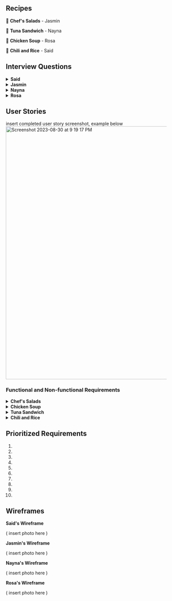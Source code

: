 ## Recipes

🥗 **Chef's Salads** - Jasmin

🥪 **Tuna Sandwich** - Nayna

🥘 **Chicken Soup** - Rosa

🍛 **Chili and Rice** - Said

## Interview Questions

<details> <summary><b>Said</b></summary>

1.
<br>
2.
<br>
3.
<br>
4.
<br>
5.
<br>
6.
<br>
7.
<br>
8.
<br>
9.
<br>
10.
</details>

<details> <summary><b>Jasmin</b></summary>
  
1. What are the main ingredients that should be included in a chef salad recipe for the RT5000?

2. Should the recipes focus on certain salad greens like romaine, spinach, arugula, etc. or allow for a mix?

3. What types of proteins would you want incorporated - grilled chicken, hard boiled eggs, tuna, etc.?

4. Would you want recipes that include cheese or avoid dairy? If so, what types of cheese?

5. What chopped vegetables should be standard for these chef salad recipes - tomatoes, cucumbers, peppers, etc.?

6. Would croutons or crunchy toppings be a desired ingredient?

7. What types of dressings would you want as options - vinaigrettes, creamy dressings, oil and vinegar, etc.?

8. Should there be recipes for both side salad portions and entree-sized salads?

9. How should the robot handle chopping and mixing ingredients? Does the order matter?

10. What bowl or container should the robot plan to assemble and serve the salad in?
</details>

<details> <summary><b>Nayna</b></summary>
  
1. 

2.

3.

4.

5.

6.

7.

8.

9.

10.
</details>

<details> <summary><b>Rosa</b></summary>
  
1. What type of soup base will this recipe call for?

2. Will the user be able to tweak the recipe based on allergies and portion sizes?

3. How quickly will the RT5000 be expected to make this recipe?

4. What tools have the RT5000 used prior to making a chicken soup?

5. What type of material is the RT5000 made of? Will it be water and heat resistent in case of any mishaps?

6. Will we need to program RT5000 to cleanup directly after the soup is made?

7. How many serving sizes will RT5000 be able to produce at once?

8. Would you want a simple chicken soup with or without noodles?

9. Would you want extra toppings for this salad? If so, which ones?

10. What types of seasonings would this recipie require?
</details>

## User Stories

insert completed user story screenshot, example below
<img width="790" alt="Screenshot 2023-08-30 at 9 19 17 PM" src="https://github.com/rosasam17/RobotApp/assets/63333003/5d36f46c-daad-4096-906b-66ff65fdacb7">

### Functional and Non-functional Requirements

<details> <summary><b>Chef's Salads</b></summary>
  
1. 
   Functional: Include diced chicken and cheddar cheese as ingredients.
   
   Non-functional: Use child-safe knives and prep 30% smaller salad portions.

2.  
   Functional: Include tuna and chopped hard boiled eggs as protein options.

   Non-functional: Allow user to select desired portion size up to 2 cups.

3. 
   Functional: Offer low-calorie dressing options like vinaigrette.
   
   Non-functional: Allow user to cap maximum calories for salad recipe.

4. 
   Functional: Include menu of vegetable options like tomatoes, peppers, onions, etc. to add.
   
   Non-functional: Robot should slice veggies into uniform thin slices for best mouthfeel.

5. 
   Functional: Leave out croutons and select gluten-free dressings.

   Non-functional: Check all ingredients for gluten and confirm recipe is gluten-free.

6.
    Functional: Default to entree-sized portions with added protein.

    Non-functional: Salad must contain at least 15g protein.

7.
   Functional: Include bacon bits, cucumber, beets, and onion as ingredient options.

   Non-functional: Dressings must be creamy ranch or balsamic vinaigrette.

8.
   Functional: Allow users to add crispy toppings like wonton strips or tortilla chips.

Non-functional: Toppings must stay crispy at least 15 minutes after dressing.
  
9.
   Functional: Do not include nuts among ingredient options.

Non-functional: Confirm no risk of cross-contamination from manufacturing.
  
10.
    Functional: Prompt user to add ingredients to robot immediately before preparing recipe.

Non-functional: All ingredients must be used within 5 days of purchase.

</details>

<details> <summary><b>Chicken Soup</b></summary>
  
1. 
   Functional: This robot must include real chicken, no substitutes.
   
   Non-functional: The chicken will be cubed into half inch squares.

2. 
   Functional: The RT5000 will self sanitize before any recipe is started.
   
   Non-functional: The self sanitizing process will occur every 45 minutes.

3. 
   Functional: This recipe will have seasonings such as chicken bullion, salt, pepper, garlic podwer, rosemary and thyme.
   
   Non-functional: The seasoning will disperse in tbs increments 10 seconds after the other.

4. 
   Functional: This recipe will use chicken stock.
   
   Non-functional: The recipe will use 4 cups of chicken stock.

5. 
   Functional: This recipie will be a low sodium soup.
   
   Non-functional: The salt will need to be 50% less sodium salt from the Morton brand.

6. 
   Functional: The soup will be hot.
   
   Non-functional: The soup must be between 136 and 162 degrees farenheight upon completion. 

7. 
   Functional: The soup will have optional toppings.
   
   Non-functional: Each topping will disperse a half cup of whichever topping is chosen.

8. 
   Functional: The soup will be able to make a family size or individual meal.

   Non-functional: The threshold for the amount of servings will be 6. The range odd serving sizes will be 1-6.

 9. 
   Functional: The serving will be poured directly into bowls.
   
   Non-functional: It will take 30 seconds for each serving size to be served.

10. 
   Functional: The recipie will contain carrots and celery.
   
   Non-functional: The RT5000 will be able to measure 2 cups of carrots and 1 cup of celery to be put in 1 minute after the chicken is added.

</details>

<details> <summary><b>Tuna Sandwich</b></summary>
  
1. 
   Functional: 
   
   Non-functional:

2. 
   Functional: 
   
   Non-functional: 

3. 
   Functional: 
   
   Non-functional:

4. 
   Functional: 
   
   Non-functional:

5. 
   Functional: 
   
   Non-functional:

6. 
   Functional: 
   
   Non-functional: 

7. 
   Functional: 
   
   Non-functional:

8. 
   Functional: 
   
   Non-functional:

9. 
   Functional: 
   
   Non-functional:

10.  Functional:
    
     Non-functional:

</details>

<details> <summary><b>Chili and Rice</b></summary>
  
1. 
   Functional: 
   
   Non-functional:

2. 
   Functional: 
   
   Non-functional: 

3. 
   Functional: 
   
   Non-functional:

4. 
   Functional: 
   
   Non-functional:

5. 
   Functional: 
   
   Non-functional:

6. 
   Functional: 
   
   Non-functional: 

7. 
   Functional: 
   
   Non-functional:

8. 
   Functional: 
   
   Non-functional:

9. 
   Functional: 
   
   Non-functional:

10.  Functional:

     Non-functional:

</details>

## Prioritized Requirements

1.

2.

3.

4.

5.

6.

7.

8.

9.

10.

## Wireframes

**Said's Wireframe**

( insert photo here ) 

**Jasmin's Wireframe**

( insert photo here ) 

**Nayna's Wireframe**

( insert photo here ) 

**Rosa's Wireframe**

( insert photo here ) 

